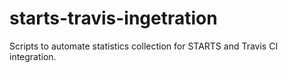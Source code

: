 # starts-travis-ingetration

Scripts to automate statistics collection for STARTS and Travis CI integration.
